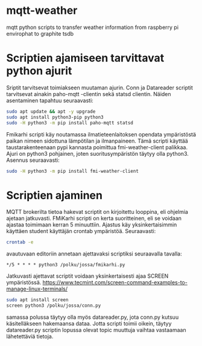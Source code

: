 # mqtt-weather
mqtt python scripts to transfer weather information from raspberry pi envirophat to graphite tsdb

# Scriptien ajamiseen tarvittavat python ajurit

Sriptit tarvitsevat toimiakseen muutaman ajurin. Conn ja Datareader scriptit tarvitsevat ainakin paho-mqtt -clientin sekä statsd clientin. Näiden asentaminen tapahtuu seuraavasti:

```bash
sudo apt update && apt -y upgrade
sudo apt install python3-pip python3
sudo -H python3 -m pip install paho-mqtt statsd
```

Fmikarhi scripti käy noutamassa ilmatieteenlaitoksen opendata ympäristöstä paikan nimeen sidottuna lämpötilan ja ilmanpaineen. Tämä scripti käyttää taustarakenteenaan pypi kannasta poimittua fmi-weather-client palikkaa. Ajuri on python3 pohjainen, joten suoritusympäristön täytyy olla python3. Asennus seuraavasti:

```bash
sudo -H python3 -m pip install fmi-weather-client
```

# Scriptien ajaminen

MQTT brokerilta tietoa hakevat scriptit on kirjoitettu looppina, eli ohjelmia ajetaan jatkuvasti. FMiKarhi scripti on kerta suoritteinen, eli se voidaan ajastaa toimimaan kerran 5 minuuttiin. 
Ajastus käy yksinkertaisimmin käyttäen student käyttäjän crontab ympäristöä. Seuraavasti:

```bash
crontab -e
```

avautuvaan editoriin annetaan ajettavaksi scriptiksi seuraavalla tavalla:

```cron
*/5 * * * * python3 /polku/jossa/fmikarhi.py
```

Jatkuvasti ajettavat scriptit voidaan yksinkertaisesti ajaa SCREEN ympäristössä. https://www.tecmint.com/screen-command-examples-to-manage-linux-terminals/ 

```bash
sudo apt install screen
screen python3 /polku/jossa/conn.py
```

samassa polussa täytyy olla myös datareader.py, jota conn.py kutsuu käsitelläkseen hakemaansa dataa. 
Jotta scripti toimii oikein, täytyy datareader.py scriptin lopussa olevat topic muuttuja vaihtaa vastaamaan lähetettäviä tietoja.
